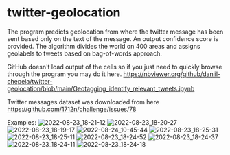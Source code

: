 # twitter-geolocation

The program predicts geolocation from where the twitter message has been sent based only on the text of the message. An output confidence score is provided.
The algorithm divides the world on 400 areas and assigns geolabels to tweets based on bag-of-words approach.

GitHub doesn't load output of the cells so if you just need to quickly browse through the program you may do it here.
https://nbviewer.org/github/daniil-chepela/twitter-geolocation/blob/main/Geotagging_identify_relevant_tweets.ipynb

Twitter messages dataset was downloaded from here
https://github.com/1712n/challenge/issues/78

Examples:
![2022-08-23_18-21-12](https://user-images.githubusercontent.com/112722254/188270886-8ce4f3d9-e787-4921-9ce9-41d1c59c8e73.png)
![2022-08-23_18-20-27](https://user-images.githubusercontent.com/112722254/188270890-bc05a409-0739-4154-8d87-6e1b4624bcb1.png)
![2022-08-23_18-19-17](https://user-images.githubusercontent.com/112722254/188270906-f61693b0-8f92-44f6-b119-a9731fb6a665.png)
![2022-08-24_10-45-44](https://user-images.githubusercontent.com/112722254/188270914-28798210-19b3-49bf-a4e4-146e0404b26b.png)
![2022-08-23_18-25-31](https://user-images.githubusercontent.com/112722254/188270920-7476e41e-ddf7-49a9-ba43-c3c6bfb966a2.png)
![2022-08-23_18-25-11](https://user-images.githubusercontent.com/112722254/188270922-6932c16a-8a07-4380-b2c5-6e77b71cab7c.png)
![2022-08-23_18-24-52](https://user-images.githubusercontent.com/112722254/188270925-c014acbf-81e8-4cd4-97e6-17ecb2072e8f.png)
![2022-08-23_18-24-37](https://user-images.githubusercontent.com/112722254/188270926-82f5d47a-a545-4cfa-8415-3424cddaec66.png)
![2022-08-23_18-24-11](https://user-images.githubusercontent.com/112722254/188270930-456a8877-b987-416f-aea4-a2b1ab824af9.png)
![2022-08-23_18-24-18](https://user-images.githubusercontent.com/112722254/188270945-e294757f-6262-471c-a61e-57066ec649e6.png)
